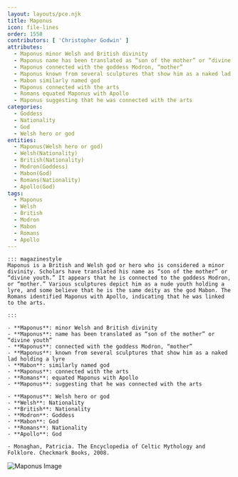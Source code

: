 ```yaml
---
layout: layouts/pce.njk
title: Maponus
icon: file-lines
order: 1558
contributors: [ 'Christopher Godwin' ]
attributes:
  - Maponus minor Welsh and British divinity
  - Maponus name has been translated as “son of the mother” or “divine youth”
  - Maponus connected with the goddess Modron, “mother”
  - Maponus known from several sculptures that show him as a naked lad holding a lyre
  - Mabon similarly named god
  - Maponus connected with the arts
  - Romans equated Maponus with Apollo
  - Maponus suggesting that he was connected with the arts
categories:
  - Goddess
  - Nationality
  - God
  - Welsh hero or god
entities:
  - Maponus(Welsh hero or god)
  - Welsh(Nationality)
  - British(Nationality)
  - Modron(Goddess)
  - Mabon(God)
  - Romans(Nationality)
  - Apollo(God)
tags:
  - Maponus
  - Welsh
  - British
  - Modron
  - Mabon
  - Romans
  - Apollo
---
```

``` tab [group1:Info]
::: magazinestyle
Maponus is a British and Welsh god or hero who is considered a minor divinity. Scholars have translated his name as “son of the mother” or “divine youth.” It appears that he is connected to the goddess Modron, or “mother.” Various sculptures depict him as a nude youth holding a lyre, and some believe that he is the same deity as the god Mabon. The Romans identified Maponus with Apollo, indicating that he was linked to the arts.

:::
```
``` tab [group1:Attributes]
- **Maponus**: minor Welsh and British divinity
- **Maponus**: name has been translated as “son of the mother” or “divine youth”
- **Maponus**: connected with the goddess Modron, “mother”
- **Maponus**: known from several sculptures that show him as a naked lad holding a lyre
- **Mabon**: similarly named god
- **Maponus**: connected with the arts
- **Romans**: equated Maponus with Apollo
- **Maponus**: suggesting that he was connected with the arts
```
``` tab [group1:Entities]
- **Maponus**: Welsh hero or god
- **Welsh**: Nationality
- **British**: Nationality
- **Modron**: Goddess
- **Mabon**: God
- **Romans**: Nationality
- **Apollo**: God
```
``` tab [group1:Sources]
- Monaghan, Patricia. The Encyclopedia of Celtic Mythology and Folklore. Checkmark Books, 2008.
```
![Maponus Image](['https://upload.wikimedia.org/wikipedia/commons/9/90/Hope-coventina01a.jpg'])
